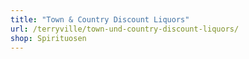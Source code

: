 ```yaml
---
title: "Town & Country Discount Liquors"
url: /terryville/town-und-country-discount-liquors/
shop: Spirituosen
---
```

